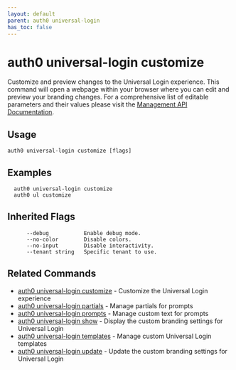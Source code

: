 ```yaml
---
layout: default
parent: auth0 universal-login
has_toc: false
---
```

# auth0 universal-login customize

Customize and preview changes to the Universal Login experience. This command will open a webpage within your browser where you can edit and preview your branding changes. For a comprehensive list of editable parameters and their values please visit the [Management API Documentation](https://auth0.com/docs/api/management/v2).

## Usage
```
auth0 universal-login customize [flags]
```

## Examples

```
  auth0 universal-login customize
  auth0 ul customize
```




## Inherited Flags

```
      --debug           Enable debug mode.
      --no-color        Disable colors.
      --no-input        Disable interactivity.
      --tenant string   Specific tenant to use.
```


## Related Commands

- [auth0 universal-login customize](auth0_universal-login_customize.md) - Customize the Universal Login experience
- [auth0 universal-login partials](auth0_universal-login_partials.md) - Manage partials for prompts
- [auth0 universal-login prompts](auth0_universal-login_prompts.md) - Manage custom text for prompts
- [auth0 universal-login show](auth0_universal-login_show.md) - Display the custom branding settings for Universal Login
- [auth0 universal-login templates](auth0_universal-login_templates.md) - Manage custom Universal Login templates
- [auth0 universal-login update](auth0_universal-login_update.md) - Update the custom branding settings for Universal Login


